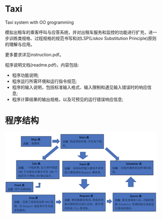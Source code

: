 # Taxi
Taxi system with OO grogramming

模拟出租车的乘客呼叫与应答系统，并对出租车服务和监控的功能进行扩充，进一步训练类规格、过程规格的规范书写和对LSP(Liskov Substitution Principle)原则的理解与应用。


更多要求详见instruction.pdf。


程序说明文档(readme.pdf)，内容包括:
+ 程序功能说明;
+ 程序运行所需环境和运行指令规范;
+ 程序的输入说明，包括标准输入格式、输入限制和遇见输入错误时的响应信息;
+ 程序计算结果的输出规格，以及可预见的运行错误响应信息;

# 程序结构
![structure](https://github.com/sameen7/Taxi/blob/master/structure.png)
